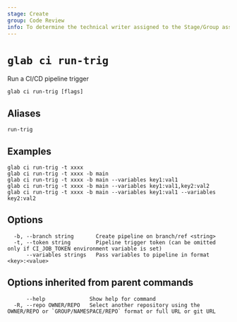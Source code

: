 ```yaml
---
stage: Create
group: Code Review
info: To determine the technical writer assigned to the Stage/Group associated with this page, see https://about.gitlab.com/handbook/product/ux/technical-writing/#assignments
---
```


<!--
This documentation is auto generated by a script.
Please do not edit this file directly. Run `make gen-docs` instead.
-->

# `glab ci run-trig`

Run a CI/CD pipeline trigger

```plaintext
glab ci run-trig [flags]
```

## Aliases

```plaintext
run-trig
```

## Examples

```plaintext
glab ci run-trig -t xxxx
glab ci run-trig -t xxxx -b main
glab ci run-trig -t xxxx -b main --variables key1:val1
glab ci run-trig -t xxxx -b main --variables key1:val1,key2:val2
glab ci run-trig -t xxxx -b main --variables key1:val1 --variables key2:val2

```

## Options

```plaintext
  -b, --branch string       Create pipeline on branch/ref <string>
  -t, --token string        Pipeline trigger token (can be omitted only if CI_JOB_TOKEN environment variable is set)
      --variables strings   Pass variables to pipeline in format <key>:<value>
```

## Options inherited from parent commands

```plaintext
      --help              Show help for command
  -R, --repo OWNER/REPO   Select another repository using the OWNER/REPO or `GROUP/NAMESPACE/REPO` format or full URL or git URL
```
